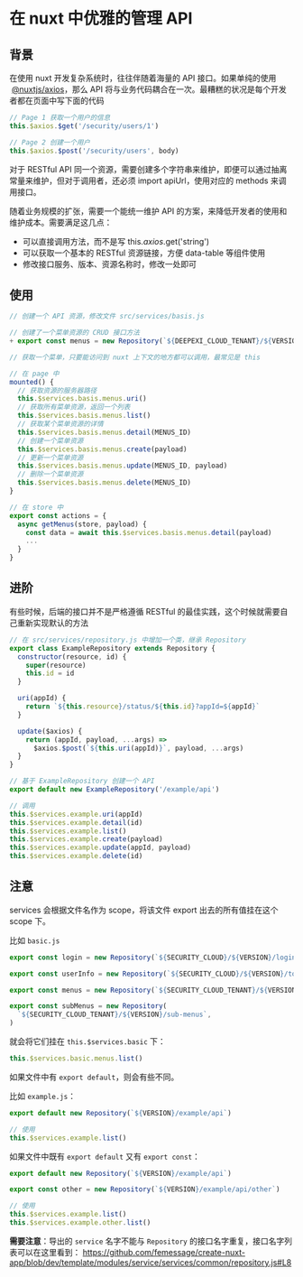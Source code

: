 # 在 nuxt 中优雅的管理 API

## 背景

在使用 nuxt 开发复杂系统时，往往伴随着海量的 API 接口。如果单纯的使用  [@nuxtjs/axios](#)，那么 API 将与业务代码耦合在一次。最糟糕的状况是每个开发者都在页面中写下面的代码

```javascript
// Page 1 获取一个用户的信息
this.$axios.$get('/security/users/1')

// Page 2 创建一个用户
this.$axios.$post('/security/users', body)
```

对于 RESTful API 同一个资源，需要创建多个字符串来维护，即便可以通过抽离常量来维护，但对于调用者，还必须 import apiUrl，使用对应的 methods 来调用接口。

随着业务规模的扩张，需要一个能统一维护 API 的方案，来降低开发者的使用和维护成本。需要满足这几点：

- 可以直接调用方法，而不是写 this.$axios.$get('string')
- 可以获取一个基本的 RESTful 资源链接，方便 data-table 等组件使用
- 修改接口服务、版本、资源名称时，修改一处即可

## 使用

```javascript
// 创建一个 API 资源，修改文件 src/services/basis.js

// 创建了一个菜单资源的 CRUD 接口方法
+ export const menus = new Repository(`${DEEPEXI_CLOUD_TENANT}/${VERSION}/menus`)

// 获取一个菜单，只要能访问到 nuxt 上下文的地方都可以调用，最常见是 this

// 在 page 中
mounted() {
  // 获取资源的服务器路径
  this.$services.basis.menus.uri()
  // 获取所有菜单资源，返回一个列表
  this.$services.basis.menus.list()
  // 获取某个菜单资源的详情
  this.$services.basis.menus.detail(MENUS_ID)
  // 创建一个菜单资源
  this.$services.basis.menus.create(payload)
  // 更新一个菜单资源
  this.$services.basis.menus.update(MENUS_ID, payload)
  // 删除一个菜单资源
  this.$services.basis.menus.delete(MENUS_ID)
}

// 在 store 中
export const actions = {
  async getMenus(store, payload) {
    const data = await this.$services.basis.menus.detail(payload)
    ...
  }
}
```

## 进阶

有些时候，后端的接口并不是严格遵循 RESTful 的最佳实践，这个时候就需要自己重新实现默认的方法

```javascript
// 在 src/services/repository.js 中增加一个类，继承 Repository
export class ExampleRepository extends Repository {
  constructor(resource, id) {
    super(resource)
    this.id = id
  }

  uri(appId) {
    return `${this.resource}/status/${this.id}?appId=${appId}`
  }

  update($axios) {
    return (appId, payload, ...args) =>
      $axios.$post(`${this.uri(appId)}`, payload, ...args)
  }
}

// 基于 ExampleRepository 创建一个 API
export default new ExampleRepository('/example/api')

// 调用
this.$services.example.uri(appId)
this.$services.example.detail(id)
this.$services.example.list()
this.$services.example.create(payload)
this.$services.example.update(appId, payload)
this.$services.example.delete(id)
```
## 注意

services 会根据文件名作为 scope，将该文件 export 出去的所有值挂在这个 scope 下。

比如 `basic.js`
```js
export const login = new Repository(`${SECURITY_CLOUD}/${VERSION}/login`)

export const userInfo = new Repository(`${SECURITY_CLOUD}/${VERSION}/token`)

export const menus = new Repository(`${SECURITY_CLOUD_TENANT}/${VERSION}/menus`)

export const subMenus = new Repository(
  `${SECURITY_CLOUD_TENANT}/${VERSION}/sub-menus`,
)
```

就会将它们挂在 `this.$services.basic` 下：
```js
this.$services.basic.menus.list()
```

如果文件中有 `export default`，则会有些不同。

比如 `example.js`：
```js
export default new Repository(`${VERSION}/example/api`)

// 使用
this.$services.example.list()
```

如果文件中既有 `export default` 又有 `export const`：
```js
export default new Repository(`${VERSION}/example/api`)

export const other = new Repository(`${VERSION}/example/api/other`)

// 使用
this.$services.example.list()
this.$services.example.other.list()
```

**需要注意**：导出的 `service` 名字不能与 `Repository` 的接口名字重复，接口名字列表可以在这里看到：
https://github.com/femessage/create-nuxt-app/blob/dev/template/modules/service/services/common/repository.js#L8
